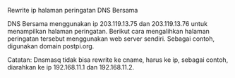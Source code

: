 Rewrite ip halaman peringatan DNS Bersama

DNS Bersama menggunakan ip 203.119.13.75 dan 203.119.13.76 untuk menampilkan halaman peringatan. Berikut cara mengalihkan halaman peringatan tersebut menggunakan web server sendiri. Sebagai contoh, digunakan domain postpi.org.

Catatan:
Dnsmasq tidak bisa rewrite ke cname, harus ke ip, sebagai contoh, diarahkan ke ip 192.168.11.1 dan 192.168.11.2.

